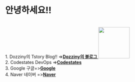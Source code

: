 <!DOCTYPE html>
<html lang="en">
<head>
    <meta charset="UTF-8">
    <meta http-equiv="X-UA-Compatible" content="IE=edge">
    <meta name="viewport" content="width=device-width, initial-scale=1.0">
    <title>Dozziny's Blog</title>
</head>
<body>
    <H1>안녕하세요!!</H1>
    <p>
    <br>1. Dozziny의 Tstory Blog!! =&gt;<a href="https://dozziny.tistory.com/"target=_balnk><b>Dozziny의 블로그</b>
        <img src="https://img1.daumcdn.net/thumb/C428x428/?scode=mtistory2&fname=https%3A%2F%2Ftistory1.daumcdn.net%2Ftistory%2F6203734%2Fattach%2Fd06cfe735b854ea8bdb57fca8fcccfbe"height="100"width="100"></a>
    <br>2. Codestates DevOps =&gt;<a href="https://urclass.codestates.com/courses/active"target=_blank><b>Codestates</b></a>
    <br>3. Google 구글=&gt;<a href="https://Google.com"target=_blank><b>Google</b></a>
    <br>4. Naver 네이버 =&gt;<a href="https://naver.com"target=_blank><b>Naver</b></a>
    <br>
    <br>
    <br>
</body>
</html>
